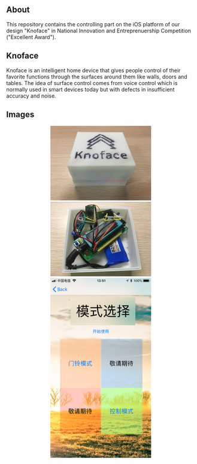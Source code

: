 
## About
This repository contains the controlling part on the iOS platform of our design "Knoface" in National Innovation and Entreprenuership Competition ("Excellent Award").

## Knoface
Knoface is an intelligent home device that gives people control of their favorite functions through the surfaces around them like walls, doors and tables. The idea of surface control comes from voice control which is normally used in smart devices today but with defects in insufficient accuracy and noise.

## Images

<div align=center><img width="270" height="200" src="https://github.com/brycexu/Knoface/blob/master/Images/Outlook.png"/></div>

<div align=center><img width="270" height="200" src="https://github.com/brycexu/Knoface/blob/master/Images/Innerlook.png"/></div>

<div align=center><img width="270" height="482" src="https://github.com/brycexu/Knoface/blob/master/Images/Control0.png"/></div>
